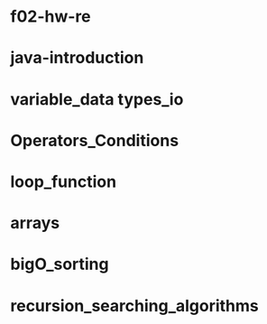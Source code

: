 # f02-hw-re

# java-introduction

# variable_data types_io 

# Operators_Conditions

# loop_function

# arrays

# bigO_sorting

# recursion_searching_algorithms


